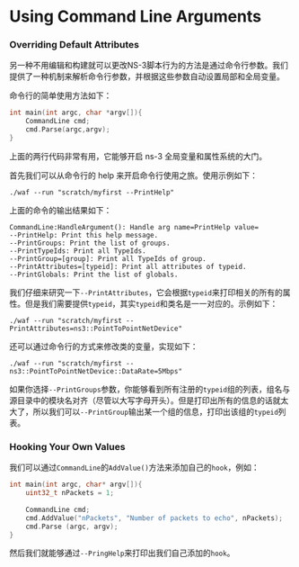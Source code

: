 # Using Command Line Arguments

### Overriding Default Attributes

另一种不用编辑和构建就可以更改NS-3脚本行为的方法是通过命令行参数。我们提供了一种机制来解析命令行参数，并根据这些参数自动设置局部和全局变量。

命令行的简单使用方法如下：

```c++
int main(int argc, char *argv[]){
    CommandLine cmd;
    cmd.Parse(argc,argv);
}
```

上面的两行代码非常有用，它能够开启 ns-3 全局变量和属性系统的大门。

首先我们可以从命令行的 help 来开启命令行使用之旅。使用示例如下：

```shell
./waf --run "scratch/myfirst --PrintHelp"
```

上面的命令的输出结果如下：

```shell
CommandLine:HandleArgument(): Handle arg name=PrintHelp value=
--PrintHelp: Print this help message. 
--PrintGroups: Print the list of groups. 
--PrintTypeIds: Print all TypeIds.
--PrintGroup=[group]: Print all TypeIds of group. 
--PrintAttributes=[typeid]: Print all attributes of typeid.
--PrintGlobals: Print the list of globals.
```

我们仔细来研究一下`--PrintAttributes`，它会根据`typeid`来打印相关的所有的属性。但是我们需要提供`typeid`，其实`typeid`和类名是一一对应的。示例如下：

```shell
./waf --run "scratch/myfirst --PrintAttributes=ns3::PointToPointNetDevice"
```

还可以通过命令行的方式来修改类的变量，实现如下：

```shell
./waf --run "scratch/myfirst --ns3::PointToPointNetDevice::DataRate=5Mbps"
```

如果你选择`--PrintGroups`参数，你能够看到所有注册的`typeid`组的列表，组名与源目录中的模块名对齐（尽管以大写字母开头）。但是打印出所有的信息的话就太大了，所以我们可以`--PrintGroup`输出某一个组的信息，打印出该组的`typeid`列表。

### Hooking Your Own Values

我们可以通过`CommandLine`的`AddValue()`方法来添加自己的`hook`，例如：

```c++
int main(int argc, char* argv[]){
    uint32_t nPackets = 1;
    
	CommandLine cmd;
    cmd.AddValue("nPackets", "Number of packets to echo", nPackets); 
    cmd.Parse (argc, argv);
}
```

然后我们就能够通过`--PringHelp`来打印出我们自己添加的`hook`。